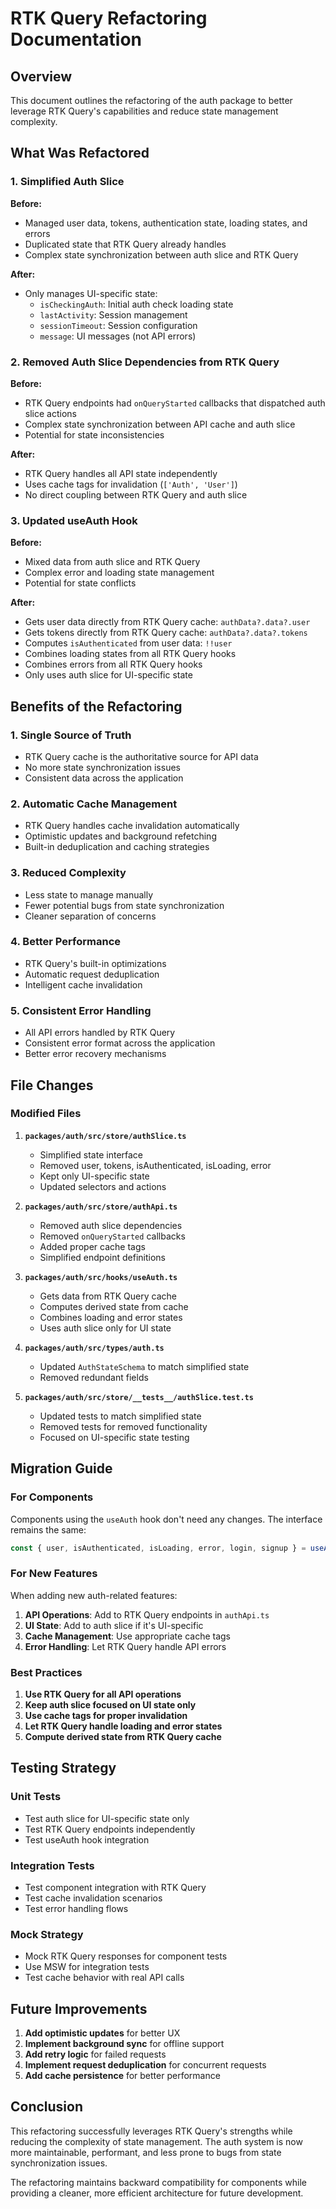 # RTK Query Refactoring Documentation

## Overview

This document outlines the refactoring of the auth package to better leverage RTK Query's capabilities and reduce state management complexity.

## What Was Refactored

### 1. **Simplified Auth Slice**

**Before:**

- Managed user data, tokens, authentication state, loading states, and errors
- Duplicated state that RTK Query already handles
- Complex state synchronization between auth slice and RTK Query

**After:**

- Only manages UI-specific state:
  - `isCheckingAuth`: Initial auth check loading state
  - `lastActivity`: Session management
  - `sessionTimeout`: Session configuration
  - `message`: UI messages (not API errors)

### 2. **Removed Auth Slice Dependencies from RTK Query**

**Before:**

- RTK Query endpoints had `onQueryStarted` callbacks that dispatched auth slice actions
- Complex state synchronization between API cache and auth slice
- Potential for state inconsistencies

**After:**

- RTK Query handles all API state independently
- Uses cache tags for invalidation (`['Auth', 'User']`)
- No direct coupling between RTK Query and auth slice

### 3. **Updated useAuth Hook**

**Before:**

- Mixed data from auth slice and RTK Query
- Complex error and loading state management
- Potential for state conflicts

**After:**

- Gets user data directly from RTK Query cache: `authData?.data?.user`
- Gets tokens directly from RTK Query cache: `authData?.data?.tokens`
- Computes `isAuthenticated` from user data: `!!user`
- Combines loading states from all RTK Query hooks
- Combines errors from all RTK Query hooks
- Only uses auth slice for UI-specific state

## Benefits of the Refactoring

### 1. **Single Source of Truth**

- RTK Query cache is the authoritative source for API data
- No more state synchronization issues
- Consistent data across the application

### 2. **Automatic Cache Management**

- RTK Query handles cache invalidation automatically
- Optimistic updates and background refetching
- Built-in deduplication and caching strategies

### 3. **Reduced Complexity**

- Less state to manage manually
- Fewer potential bugs from state synchronization
- Cleaner separation of concerns

### 4. **Better Performance**

- RTK Query's built-in optimizations
- Automatic request deduplication
- Intelligent cache invalidation

### 5. **Consistent Error Handling**

- All API errors handled by RTK Query
- Consistent error format across the application
- Better error recovery mechanisms

## File Changes

### Modified Files

1. **`packages/auth/src/store/authSlice.ts`**
   - Simplified state interface
   - Removed user, tokens, isAuthenticated, isLoading, error
   - Kept only UI-specific state
   - Updated selectors and actions

2. **`packages/auth/src/store/authApi.ts`**
   - Removed auth slice dependencies
   - Removed `onQueryStarted` callbacks
   - Added proper cache tags
   - Simplified endpoint definitions

3. **`packages/auth/src/hooks/useAuth.ts`**
   - Gets data from RTK Query cache
   - Computes derived state from cache
   - Combines loading and error states
   - Uses auth slice only for UI state

4. **`packages/auth/src/types/auth.ts`**
   - Updated `AuthStateSchema` to match simplified state
   - Removed redundant fields

5. **`packages/auth/src/store/__tests__/authSlice.test.ts`**
   - Updated tests to match simplified state
   - Removed tests for removed functionality
   - Focused on UI-specific state testing

## Migration Guide

### For Components

Components using the `useAuth` hook don't need any changes. The interface remains the same:

```typescript
const { user, isAuthenticated, isLoading, error, login, signup } = useAuth()
```

### For New Features

When adding new auth-related features:

1. **API Operations**: Add to RTK Query endpoints in `authApi.ts`
2. **UI State**: Add to auth slice if it's UI-specific
3. **Cache Management**: Use appropriate cache tags
4. **Error Handling**: Let RTK Query handle API errors

### Best Practices

1. **Use RTK Query for all API operations**
2. **Keep auth slice focused on UI state only**
3. **Use cache tags for proper invalidation**
4. **Let RTK Query handle loading and error states**
5. **Compute derived state from RTK Query cache**

## Testing Strategy

### Unit Tests

- Test auth slice for UI-specific state only
- Test RTK Query endpoints independently
- Test useAuth hook integration

### Integration Tests

- Test component integration with RTK Query
- Test cache invalidation scenarios
- Test error handling flows

### Mock Strategy

- Mock RTK Query responses for component tests
- Use MSW for integration tests
- Test cache behavior with real API calls

## Future Improvements

1. **Add optimistic updates** for better UX
2. **Implement background sync** for offline support
3. **Add retry logic** for failed requests
4. **Implement request deduplication** for concurrent requests
5. **Add cache persistence** for better performance

## Conclusion

This refactoring successfully leverages RTK Query's strengths while reducing the complexity of state management. The auth system is now more maintainable, performant, and less prone to bugs from state synchronization issues.

The refactoring maintains backward compatibility for components while providing a cleaner, more efficient architecture for future development.

